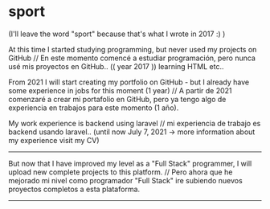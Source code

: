 # sport





(I'll leave the word "sport" because that's what I wrote in 2017 :)  )



At this time I started studying programming, but never used my projects on GitHub //
En este momento comencé a estudiar programación, pero nunca usé mis proyectos en GitHub.. (( year 2017 ))
learning HTML etc..

From 2021 I will start creating my portfolio on GitHub - but I already have some experience in jobs for this moment (1 year) //
A partir de 2021 comenzaré a crear mi portafolio en GitHub, pero ya tengo algo de experiencia en trabajos para este momento (1 año).

My work experience is backend using laravel //
mi experiencia de trabajo es backend usando laravel..   (until now July 7, 2021 -> more information about my experience visit my CV)

------------------------------------------------------------------------------------------------------------------------------------------------------


But now that I have improved my level as a "Full Stack" programmer, I will upload new complete projects to this platform. // 
Pero ahora que he mejorado mi nivel como programador "Full Stack" ire subiendo nuevos proyectos completos a esta plataforma.

-------------------------------------------------------------------------------------------------------------------------------------------------------

